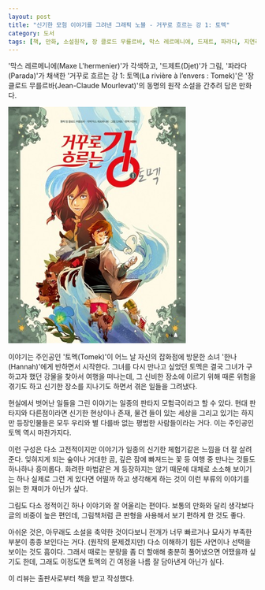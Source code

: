 ```yaml
---
layout: post
title: "신기한 모험 이야기를 그려낸 그래픽 노블 - 거꾸로 흐르는 강 1: 토멕"
category: 도서
tags: [책, 만화, 소설원작, 장 클로드 무를르바, 막스 레르메니에, 드제트, 파라다, 지연리, 북극곰, 서평, 북촌]
---
```


'막스 레르메니에(Maxe L'hermenier)'가 각색하고,
'드제트(Djet)'가 그림,
'파라다(Parada)'가 채색한
'거꾸로 흐르는 강 1: 토멕(La rivière à l’envers : Tomek)'은
'장 클로드 무를르바(Jean-Claude Mourlevat)'의
동명의 원작 소설을 간추려 담은 만화다.

![표지](/images/book/la-riviere-a-lenvers-1-tomek-comic-book-h480.jpg)

이야기는 주인공인 '토멕(Tomek)'이 어느 날 자신의 잡화점에 방문한 소녀 '한나(Hannah)'에게 반하면서 시작한다.
그녀를 다시 만나고 싶었던 토멕은 결국 그녀가 구하고자 했던 강물을 찾아서 여행을 떠나는데,
그 신비한 장소에 이르기 위해 때론 위험을 겪기도 하고 신기한 장소를 지나기도 하면서 겪은 일들을 그려냈다.

현실에서 벗어난 일들을 그린 이야기는 일종의 판타지 모험극이라고 할 수 있다.
현대 판타지와 다른점이라면
신기한 현상이나 존재, 물건 들이 있는 세상을 그리고 있기는 하지만
등장인물들은 모두 우리와 별 다를바 없는 평범한 사람들이라는 거다.
이는 주인공인 토멕 역시 마찬가지다.

이런 구성은 다소 고전적이지만
이야기가 일종의 신기한 체험기같은 느낌을 더 잘 살려준다.
잊혀지게 되는 숲이나 거대한 곰, 깊은 잠에 빠져드는 꽃 등 여행 중 만나는 것들도 하나하나 흥미롭다.
화려한 마법같은 게 등장하지는 않기 때문에 대체로 소소해 보이기는 하나
실제로 그런 게 있다면 어떨까 하고 생각해게 하는 것이
이런 부류의 이야기를 읽는 한 재미가 아닌가 싶다.

그림도 다소 정적이긴 하나 이야기와 잘 어울리는 편이다.
보통의 만화와 달리 생각보다 글의 비중이 높은 편인데,
그림책처럼 큰 판형을 사용해서 보기 편하게 한 것도 좋다.

아쉬운 것은, 아무래도 소설을 축약한 것이다보니
전개가 너무 빠르거나 묘사가 부족한 부분이 종종 보인다는 거다.
(원작의 문제겠지만) 다소 이해하기 힘든 사연이나 선택을 보이는 것도 흠이다.
그래서 때로는 분량을 좀 더 할애해 충분히 풀어냈으면 어땠을까 싶기도 한데,
그래도 이정도면 토멕의 긴 여정을 나름 잘 담아낸게 아닌가 싶다.



<div class="im im-info">
이 리뷰는 출판사로부터 책을 받고 작성했다.
</div>
